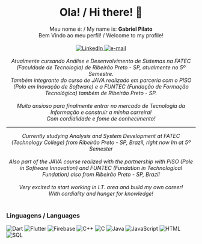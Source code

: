 <h1 align="center"> Ola! / Hi there! 👋 </h1>

<p align="center">
    Meu nome é: / My name is: <b>Gabriel Pilato</b> <br>
    Bem Vindo ao meu perfil! / Welcome to my profile!<br><br>
     <a href="https://www.linkedin.com/in/gabriel-leandro-3659641a2/">
        <img src="https://img.shields.io/badge/LinkedIn-black?style=flat-square&logo=linkedin" alt="LinkedIn">
    </a>
    <a href="mailto:gabrielaraujopilato@gmail.com">
        <img src="https://img.shields.io/badge/Email-black?style=flat-square&logo=gmail&logoColor=white" alt="e-mail">
    </a>
    <br>
    <i>
        <br>
        Atualmente cursando Análise e Desenvolvimento de Sistemas na FATEC (Faculdade de Tecnologia) de Ribeirão Preto - SP, atualmente no 5º Semestre. <br>
        Também integrante do curso de JAVA realizado em parceria com o PISO (Polo em Inovação de Software) e a FUNTEC (Fundação de Formação Tecnológica) também de Ribeirão          Preto - SP. <br> <br>
        Muito ansioso para finalmente entrar no mercado de Tecnologia da Informação e construir a minha carreira! <br>
        Com cordialidade e fome de conhecimento!
    </i>
</p>

---

<p align="center">
    <i>
        Currently studying Analysis and System Development at FATEC (Technology College) from Ribeirão Preto - SP, Brazil, right now Im at 5º Semester <br><br>
        Also part of the JAVA course realized with the partnership with PISO (Pole in Software Innovation) and FUNTEC (Fundation in Technological Fundation) also from               Ribeirão Preto - SP, Brazil <br> <br>
        Very excited to start working in I.T. area and build my own career!<br>
        With cordiality and hunger for knowledge! <br>
    </i><br>
   
</p>

### Linguagens / Languages

![Dart](https://img.shields.io/badge/Dart-black?style=for-the-badge&logo=dart&logoColor=white)
![Flutter](https://img.shields.io/badge/Flutter-black?style=for-the-badge&logo=flutter&logoColor=white)
![Firebase](https://img.shields.io/badge/Firebase-black?style=for-the-badge&logo=firebase&logoColor=white)
![C++](https://img.shields.io/badge/c++-black?style=for-the-badge&logo=cplusplus)
![C](https://img.shields.io/badge/c-black?style=for-the-badge&logo=c)
![Java](https://img.shields.io/badge/java-black?style=for-the-badge&logo=openjdk)
![JavaScript](https://img.shields.io/badge/javascript-black?style=for-the-badge&logo=javascript)
![HTML](https://img.shields.io/badge/html5-black?style=for-the-badge&logo=html5)
![SQL](https://img.shields.io/badge/sql-black?style=for-the-badge&logo=mysql)



  
<!--
- 🔭 I’m currently working on ...
- 🌱 I’m currently learning ...
- 👯 I’m looking to collaborate on ...
- 🤔 I’m looking for help with ...
- 💬 Ask me about ...
- 📫 How to reach me: ...
- 😄 Pronouns: ...
- ⚡ Fun fact: ...
-->
